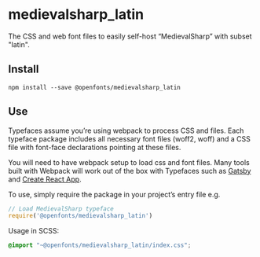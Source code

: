 
# medievalsharp_latin

The CSS and web font files to easily self-host “MedievalSharp” with subset "latin".

## Install

`npm install --save @openfonts/medievalsharp_latin`

## Use

Typefaces assume you’re using webpack to process CSS and files. Each typeface
package includes all necessary font files (woff2, woff) and a CSS file with
font-face declarations pointing at these files.

You will need to have webpack setup to load css and font files. Many tools built
with Webpack will work out of the box with Typefaces such as [Gatsby](https://github.com/gatsbyjs/gatsby)
and [Create React App](https://github.com/facebookincubator/create-react-app).

To use, simply require the package in your project’s entry file e.g.

```javascript
// Load MedievalSharp typeface
require('@openfonts/medievalsharp_latin')
```

Usage in SCSS:
```scss
@import "~@openfonts/medievalsharp_latin/index.css";
```
